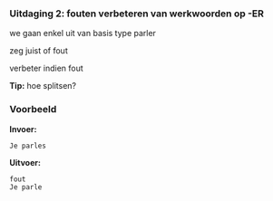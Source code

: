 ### Uitdaging 2: fouten verbeteren van werkwoorden op -ER 
we gaan enkel uit van basis type parler

zeg juist of fout

verbeter indien fout


**Tip:** hoe splitsen?


### Voorbeeld
**Invoer:**

    Je parles
    
**Uitvoer:**

    fout
    Je parle
